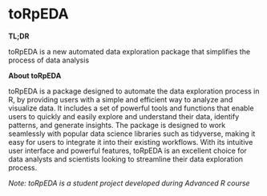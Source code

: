 # toRpEDA

**TL;DR**

toRpEDA is a new automated data exploration package that simplifies the process of data analysis

**About toRpEDA**

toRpEDA is a package designed to automate the data exploration process in R, by providing users with a simple and efficient way to analyze and visualize data. It includes a set of powerful tools and functions that enable users to quickly and easily explore and understand their data, identify patterns, and generate insights. The package is designed to work seamlessly with popular data science libraries such as tidyverse, making it easy for users to integrate it into their existing workflows. With its intuitive user interface and powerful features, toRpEDA is an excellent choice for data analysts and scientists looking to streamline their data exploration process.

_Note: toRpEDA is a student project developed during Advanced R course_
